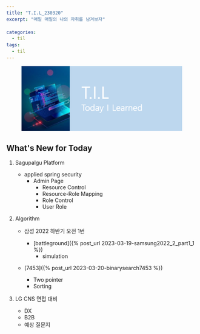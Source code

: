 ```yaml
---
title: "T.I.L_230320"
excerpt: "매일 매일의 나의 자취를 남겨보자"

categories:
  - til
tags:
  - til
---
```

<figure>
    <img src="/assets/images/til_image.png">
</figure>

## What's New for  Today   

1. Sagupalgu Platform
    - applied spring security
        - Admin Page
            - Resource Control
            - Resource-Role Mapping
            - Role Control
            - User Role

2. Algorithm
    - 삼성 2022 하반기 오전 1번
        - [battleground]({% post_url 2023-03-19-samsung2022_2_part1_1 %})
            - simulation

    - [7453]({% post_url 2023-03-20-binarysearch7453 %})
        - Two pointer
        - Sorting

3. LG CNS 면접 대비
    - DX
    - B2B
    - 예상 질문지
        







        